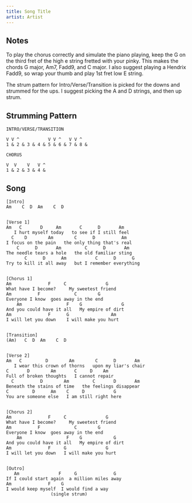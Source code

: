 ```yaml
---
title: Song Title
artist: Artist
---
```


## Notes

To play the chorus correctly and simulate the piano playing, keep the G on the third fret of the
high e string fretted with your pinky. This makes the chords G major, Am7, Fadd9, and C major.
I also suggest playing a Hendrix Fadd9, so wrap your thumb and play 1st fret low E string.

The strum pattern for Intro/Verse/Transition is picked for the downs and strummed for the ups.
I suggest picking the A and D strings, and then up strum.

## Strumming Pattern

```
INTRO/VERSE/TRANSITION

V V ^           V V ^   V V ^
1 & 2 & 3 & 4 & 5 & 6 & 7 & 8 &

CHORUS

V  V    V   V ^
1 & 2 & 3 & 4 &
```

## Song

```
[Intro]
Am    C  D  Am    C  D


[Verse 1]
Am   C       D     Am       C      D       Am
   I hurt myself today   to see if I still feel
  C    D        Am        C      D          Am
I focus on the pain   the only thing that's real
    C      D       Am         C      D       Am
The needle tears a hole   the old familiar sting
       C      D      Am           C      D      G
Try to kill it all away   but I remember everything


[Chorus 1]
Am              F     C               G
What have I become?     My sweetest friend
Am          F             C        G
Everyone I know  goes away in the end
    Am                 F    G               G
And you could have it all   My empire of dirt
Am              F      G                Am
I will let you down    I will make you hurt


[Transition]
(Am)   C  D  Am    C  D


[Verse 2]
Am   C         D        Am        C      D       Am
   I wear this crown of thorns   upon my liar's chair
C       D        Am       C     D    Am
Full of broken thoughts   I cannot repair
  C          D        Am         C       D       Am
Beneath the stains of time   the feelings disappear
C         D      Am    C     D           G
You are someone else   I am still right here


[Chorus 2]
Am              F     C               G
What have I become?     My sweetest friend
Am          F             C        G
Everyone I know  goes away in the end
    Am                 F    G            G
And you could have it all   My empire of dirt
Am              F     G               G
I will let you down   I will make you hurt


[Outro]
   Am               F     G              G
If I could start again  a million miles away
Am              F    G
I would keep myself  I would find a way
                 (single strum)

```
